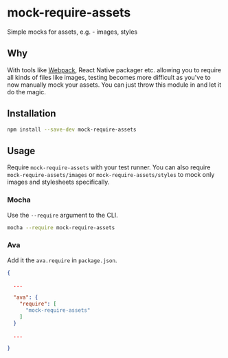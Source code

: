 mock-require-assets
===================

Simple mocks for assets, e.g. - images, styles

## Why

With tools like [Webpack](https://webpack.github.io), React Native packager etc. allowing you to require all kinds of files like images, testing becomes more difficult as you've to now manually mock your assets. You can just throw this module in and let it do the magic.

## Installation

```sh
npm install --save-dev mock-require-assets
```

## Usage

Require `mock-require-assets` with your test runner. You can also require `mock-require-assets/images` or `mock-require-assets/styles` to mock only images and stylesheets specifically.

### Mocha

Use the `--require` argument to the CLI.

```sh
mocha --require mock-require-assets
```

### Ava

Add it the `ava.require` in `package.json`.

```json
{

  ...

  "ava": {
    "require": [
      "mock-require-assets"
    ]
  }

  ...

}
```
